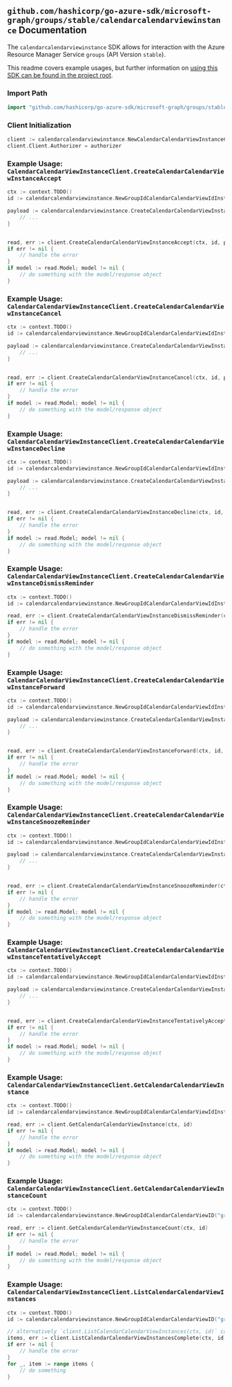 
## `github.com/hashicorp/go-azure-sdk/microsoft-graph/groups/stable/calendarcalendarviewinstance` Documentation

The `calendarcalendarviewinstance` SDK allows for interaction with the Azure Resource Manager Service `groups` (API Version `stable`).

This readme covers example usages, but further information on [using this SDK can be found in the project root](https://github.com/hashicorp/go-azure-sdk/tree/main/docs).

### Import Path

```go
import "github.com/hashicorp/go-azure-sdk/microsoft-graph/groups/stable/calendarcalendarviewinstance"
```


### Client Initialization

```go
client := calendarcalendarviewinstance.NewCalendarCalendarViewInstanceClientWithBaseURI("https://management.azure.com")
client.Client.Authorizer = authorizer
```


### Example Usage: `CalendarCalendarViewInstanceClient.CreateCalendarCalendarViewInstanceAccept`

```go
ctx := context.TODO()
id := calendarcalendarviewinstance.NewGroupIdCalendarCalendarViewIdInstanceID("groupIdValue", "eventIdValue", "eventId1Value")

payload := calendarcalendarviewinstance.CreateCalendarCalendarViewInstanceAcceptRequest{
	// ...
}


read, err := client.CreateCalendarCalendarViewInstanceAccept(ctx, id, payload)
if err != nil {
	// handle the error
}
if model := read.Model; model != nil {
	// do something with the model/response object
}
```


### Example Usage: `CalendarCalendarViewInstanceClient.CreateCalendarCalendarViewInstanceCancel`

```go
ctx := context.TODO()
id := calendarcalendarviewinstance.NewGroupIdCalendarCalendarViewIdInstanceID("groupIdValue", "eventIdValue", "eventId1Value")

payload := calendarcalendarviewinstance.CreateCalendarCalendarViewInstanceCancelRequest{
	// ...
}


read, err := client.CreateCalendarCalendarViewInstanceCancel(ctx, id, payload)
if err != nil {
	// handle the error
}
if model := read.Model; model != nil {
	// do something with the model/response object
}
```


### Example Usage: `CalendarCalendarViewInstanceClient.CreateCalendarCalendarViewInstanceDecline`

```go
ctx := context.TODO()
id := calendarcalendarviewinstance.NewGroupIdCalendarCalendarViewIdInstanceID("groupIdValue", "eventIdValue", "eventId1Value")

payload := calendarcalendarviewinstance.CreateCalendarCalendarViewInstanceDeclineRequest{
	// ...
}


read, err := client.CreateCalendarCalendarViewInstanceDecline(ctx, id, payload)
if err != nil {
	// handle the error
}
if model := read.Model; model != nil {
	// do something with the model/response object
}
```


### Example Usage: `CalendarCalendarViewInstanceClient.CreateCalendarCalendarViewInstanceDismissReminder`

```go
ctx := context.TODO()
id := calendarcalendarviewinstance.NewGroupIdCalendarCalendarViewIdInstanceID("groupIdValue", "eventIdValue", "eventId1Value")

read, err := client.CreateCalendarCalendarViewInstanceDismissReminder(ctx, id)
if err != nil {
	// handle the error
}
if model := read.Model; model != nil {
	// do something with the model/response object
}
```


### Example Usage: `CalendarCalendarViewInstanceClient.CreateCalendarCalendarViewInstanceForward`

```go
ctx := context.TODO()
id := calendarcalendarviewinstance.NewGroupIdCalendarCalendarViewIdInstanceID("groupIdValue", "eventIdValue", "eventId1Value")

payload := calendarcalendarviewinstance.CreateCalendarCalendarViewInstanceForwardRequest{
	// ...
}


read, err := client.CreateCalendarCalendarViewInstanceForward(ctx, id, payload)
if err != nil {
	// handle the error
}
if model := read.Model; model != nil {
	// do something with the model/response object
}
```


### Example Usage: `CalendarCalendarViewInstanceClient.CreateCalendarCalendarViewInstanceSnoozeReminder`

```go
ctx := context.TODO()
id := calendarcalendarviewinstance.NewGroupIdCalendarCalendarViewIdInstanceID("groupIdValue", "eventIdValue", "eventId1Value")

payload := calendarcalendarviewinstance.CreateCalendarCalendarViewInstanceSnoozeReminderRequest{
	// ...
}


read, err := client.CreateCalendarCalendarViewInstanceSnoozeReminder(ctx, id, payload)
if err != nil {
	// handle the error
}
if model := read.Model; model != nil {
	// do something with the model/response object
}
```


### Example Usage: `CalendarCalendarViewInstanceClient.CreateCalendarCalendarViewInstanceTentativelyAccept`

```go
ctx := context.TODO()
id := calendarcalendarviewinstance.NewGroupIdCalendarCalendarViewIdInstanceID("groupIdValue", "eventIdValue", "eventId1Value")

payload := calendarcalendarviewinstance.CreateCalendarCalendarViewInstanceTentativelyAcceptRequest{
	// ...
}


read, err := client.CreateCalendarCalendarViewInstanceTentativelyAccept(ctx, id, payload)
if err != nil {
	// handle the error
}
if model := read.Model; model != nil {
	// do something with the model/response object
}
```


### Example Usage: `CalendarCalendarViewInstanceClient.GetCalendarCalendarViewInstance`

```go
ctx := context.TODO()
id := calendarcalendarviewinstance.NewGroupIdCalendarCalendarViewIdInstanceID("groupIdValue", "eventIdValue", "eventId1Value")

read, err := client.GetCalendarCalendarViewInstance(ctx, id)
if err != nil {
	// handle the error
}
if model := read.Model; model != nil {
	// do something with the model/response object
}
```


### Example Usage: `CalendarCalendarViewInstanceClient.GetCalendarCalendarViewInstanceCount`

```go
ctx := context.TODO()
id := calendarcalendarviewinstance.NewGroupIdCalendarCalendarViewID("groupIdValue", "eventIdValue")

read, err := client.GetCalendarCalendarViewInstanceCount(ctx, id)
if err != nil {
	// handle the error
}
if model := read.Model; model != nil {
	// do something with the model/response object
}
```


### Example Usage: `CalendarCalendarViewInstanceClient.ListCalendarCalendarViewInstances`

```go
ctx := context.TODO()
id := calendarcalendarviewinstance.NewGroupIdCalendarCalendarViewID("groupIdValue", "eventIdValue")

// alternatively `client.ListCalendarCalendarViewInstances(ctx, id)` can be used to do batched pagination
items, err := client.ListCalendarCalendarViewInstancesComplete(ctx, id)
if err != nil {
	// handle the error
}
for _, item := range items {
	// do something
}
```
